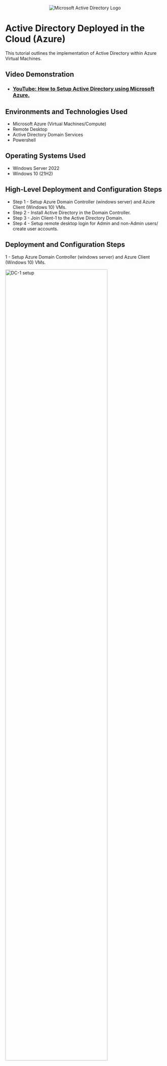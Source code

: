 <p align="center">
<img src="https://i.imgur.com/pU5A58S.png" alt="Microsoft Active Directory Logo"/>
</p>

<h1>Active Directory Deployed in the Cloud (Azure)</h1>
This tutorial outlines the implementation of Active Directory within Azure Virtual Machines.<br />

<h2>Video Demonstration</h2>

- ### [YouTube: How to Setup Active Directory using Microsoft Azure.](https://www.youtube.com/watch?v=CHO33aQHrXU)


<h2>Environments and Technologies Used</h2>

- Microsoft Azure (Virtual Machines/Compute)
- Remote Desktop
- Active Directory Domain Services
- Powershell

<h2>Operating Systems Used</h2>

- Windows Server 2022
- Windows 10 (21H2)

<h2>High-Level Deployment and Configuration Steps</h2>

- Step 1 - Setup Azure Domain Controller (windows server) and Azure Client (Windows 10) VMs.
- Step 2 - Install Active Directory in the Domain Controller.
- Step 3 - Join Client-1 to the Active Directory Domain.
- Step 4 - Setup remote desktop login for Admin and non-Admin users/ create user accounts.

<h2>Deployment and Configuration Steps</h2>

1 - Setup Azure Domain Controller (windows server) and Azure Client (Windows 10) VMs.
<p>
<img src="https://i.imgur.com/b1zTN0s.png" height="80%" width="80%" alt="DC-1 setup"/>
</p>
<p>
Create a Virtual Machine for the Domain Controler.  First, name the Resource Group and then select a region for the Domain Controler or DC-1; the region is based on the region closest to your location.  Second, select the image, for example: Windows 22 Datacenter Server.  Third, select the size: Standard_E2s_v3-2vcpus, 16 Gib memory, and then scroll to the bottom. Click on Disks->Networking-> Review + create-> and finally Create Virtual Machine DC-1.  

Next, create the second Virtual Machine for Client-1.  The region should be the same as the area selected for the Domain Controler (DC-1).  For this VM, the image is Windows 10 Pro, version 21H2-64 Gen2.  The size will be the same as the first virtual machine (DC-1).  Scroll to the bottom, click on Disks
-> Networking-> Review + create, and then create Virtual Machine Client-1.
</p>
<br />

<p>
<img src="https://i.imgur.com/2XVxIgi.png" height="80%" width="80%" alt="DC-1 with a static private IP address"/>
</p>
<p>
The following step is to change the NIC Private IP address for DC-1 to static instead of dynamic. Go to DC-1, click the Networking tab, click the Network Interface number, click the IP Configurations tab, click the Private IP address, and then change the assignment from dynamic to static.
</p>
<br />

2 - Install Active Directory in the Domain Controller.
<p>
<img src="https://i.imgur.com/YFOxsr6.png" width="80%" alt="Active Directory"/>
</p>
<p>
Next step is to install the Active Directory on DC-1.  To install the Active Directory, click on "add roles and features" in Server Manager and then click "next" on the bottom.  Click on Server Selection on the left side, which will automatically take you to Server Roles; then select Active Direcotry Domain Services.  Click "add features", then click next, next, and next again.  Install "Active Directory Domain Services".
</p>
<br />

<p>
<img src="https://i.imgur.com/SZFfluD.png" height="80%" width="80%" alt="Creating a domain"/>
</p>
<p>
After installing Active Directory, go to the top right corner and click on the yellow exclamation mark sign.  Click "Promote this server to a domain controller", click "add a new forest", and then create a "Root Domain Name".  After DC-1 restarts, log back in using your domain name and login user name. Example: "mydomain.com\labuser".
</p>
<br />

<p>
<img src="https://i.imgur.com/LnJBSWa.png" height="50%" width="50%" alt="new employee creation"/>
</p>
<p>
Once the Active Directory installation has been completed, the next step is to create a some users. In the Search bar next to the Windows icon, type and go to "Active Directory Users and Computers", and create an Organizational Unit named "_EMPLOYEES". Inside the new folder, create an employee with your name and username.  Add the employee to the "Domain Admins" security group; log into DC-1 with that admin account.
</p>
<br />

3 - Join Client VM to the Active Directory Domain.
<p>
<img src="https://i.imgur.com/wGlVrmI.png" height="50%" width="50%"    alt="join client-1 to domain"/>
</p>
<p>
Next step is to join client-1 to the domain that was created. This will allow the created users or employees to log in, while using Client-1. Login to Client-1 in Remote Desktop and right-click the Windows icon (Start), and click System. Then click "Rename This PC (Advanced)".  Next click change, and enter the Domaine name. Enter the admin credential that was created on DC-1.  Once you click OK, an error message will appear.  The system reached out to the DNS Server to get the Domain Controler, but there is no Domain Control attached, so the DNS Servers needs to be changed to the Domain Controlers IP address.  
</p>
<br />

<p>
<img src="https://i.imgur.com/Ilp9boK.png" height="70%" width="70%" alt="client-1 creation"/>
</p>
<p>
To change the DNS Servers for Client-1 to the Domain Controls IP address, go to portal.azure.com.  Click on Virtual Machines, select DC-1, and click on Networking on the right. Copy the NIC Private IP address and go to Client-1.  Once in Client-1, click on Networking, click on Network Interface, click "DNS Severs", click custom, then enter DC-1's private IP.
</p>
<br />

<p>
<img src="https://i.imgur.com/28xtY50.png" height="50%" width="50%"    alt="join client-1 to domain"/>

Go back to Remote Desktop and login to Client-1.  Go to Search and open Command Prompt, type in "ipconfig /all" to check the DNS Servers to ensure the changes have been completed and the DC-1 IP address was updated.  Right-click Start, click System, click on Rename this PC (advanced), click on change, and enter the Domain name; for example: mydomain.com and click OK.

<img src="https://i.imgur.com/pCPbzzF.png" height="50%" width="50%" alt="allow domain users"/>
</p>
<p>
<img src="https://i.imgur.com/FumIpuQ.png" height="50%" width="50%" alt="non-Admin employee login"/>
</p>
<p>

4 - Setup remote desktop login for Admin and non-Admin users/ create user accounts.
<p>
<img src="https://i.imgur.com/zQthe6G.png" height="50%" width="50%"    alt="final login"/>
</p>
<p>
Lastly, we need to allow non-Admin users access to remote desktop. login to Client-1 using the admin account. Next, go to System, then click "remote desktop", then allow "domain users". The Active Directory is now completely set up and users can log in remotely using Client-1.
</p>
<br />
